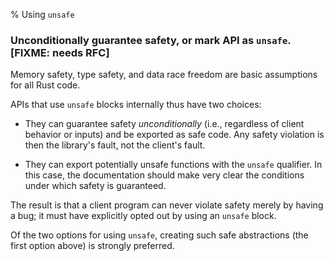 % Using `unsafe`

### Unconditionally guarantee safety, or mark API as `unsafe`. **[FIXME: needs RFC]**

Memory safety, type safety, and data race freedom are basic assumptions for all
Rust code.

APIs that use `unsafe` blocks internally thus have two choices:

* They can guarantee safety _unconditionally_ (i.e., regardless of client
  behavior or inputs) and be exported as safe code. Any safety violation is then
  the library's fault, not the client's fault.

* They can export potentially unsafe functions with the `unsafe` qualifier. In
  this case, the documentation should make very clear the conditions under which
  safety is guaranteed.

The result is that a client program can never violate safety merely by having a
bug; it must have explicitly opted out by using an `unsafe` block.

Of the two options for using `unsafe`, creating such safe abstractions (the
first option above) is strongly preferred.

